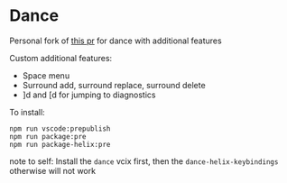 # Dance

Personal fork of [this pr](https://github.com/71/dance/pull/338) for dance
with additional features

Custom additional features:

- Space menu
- Surround add, surround replace, surround delete
- ]d and [d for jumping to diagnostics

To install:

```
npm run vscode:prepublish
npm run package:pre
npm run package-helix:pre
```
note to self:
Install the `dance` vcix first, then the `dance-helix-keybindings`
otherwise will not work
